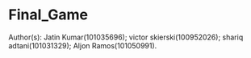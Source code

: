 # Final_Game

Author(s): Jatin Kumar(101035696); victor skierski(100952026); shariq adtani(101031329); Aljon Ramos(101050991).

